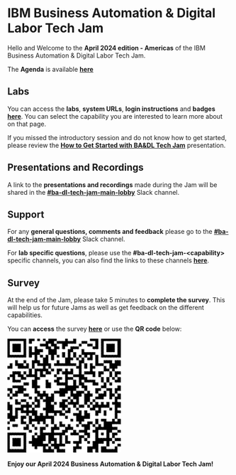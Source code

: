 # IBM Business Automation & Digital Labor Tech Jam

Hello and Welcome to the **April 2024 edition - Americas** of the IBM Business Automation & Digital Labor Tech Jam. 

The **Agenda** is available **[here](/Agenda/%5BBA%26DL%20Tech%20Jam%202024.04.09%5D%20Americas%20Agenda.pdf)**

<!--
| [APAC Agenda](/Agenda/%5BCP4BA%20Tech%20Jam%202022.10.25%5D%20APAC%20Agenda.pdf) | [EMEA Agenda](/Agenda/%5BCP4BA%20Tech%20Jam%202022.10.25%5D%20EMEA%20Agenda.pdf) | [Americas Agenda](/Agenda/%5BCP4BA%20Tech%20Jam%202022.10.25%5D%20Americas%20Agenda.pdf) |
| ------------------------------------------------------------ | ------------------------------------------------------------ | ------------------------------------------------------------ |
-->

## Labs

You can access the **labs**, **system URLs**, **login instructions** and **badges** **[here](/Labs.md)**. You can select the capability you are interested to learn more about on that page.

If you missed the introductory session and do not know how to get started, please review the **[How to Get Started with BA&DL Tech Jam](/Agenda/How%20to%20Get%20Started%20with%20CP4BA%20Tech%20Jam.pdf)** presentation.

## Presentations and Recordings

A link to the **presentations and recordings** made during the Jam will be shared in the **[#ba-dl-tech-jam-main-lobby](https://ibm.enterprise.slack.com/archives/C06RSMQ7WBH)** Slack channel.

## Support

For any **general questions, comments and feedback** please go to the **[#ba-dl-tech-jam-main-lobby](https://ibm.enterprise.slack.com/archives/C06RSMQ7WBH)** Slack channel.

For **lab specific questions**, please use the **#ba-dl-tech-jam-\<capability\>** specific channels, you can also find the links to these channels **[here](/Labs.md)**.  

## Survey

At the end of the Jam, please take 5 minutes to **complete the survey**. This will help us for future Jams as well as get feedback on the different capabilities.

You can **access** the survey **[here](https://www.surveymonkey.com/r/BADLTechJam2024)** or use the **QR code** below:

![Survey QR Code](QR_code_BADLTechJam2024.png)

**Enjoy our April 2024 Business Automation & Digital Labor Tech Jam!**
